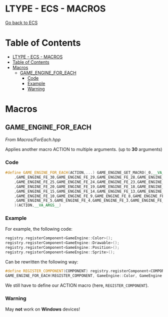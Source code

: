 # LTYPE - ECS - MACROS

[Go back to ECS](../ECS.md)

# Table of Contents
- [LTYPE - ECS - MACROS](#ltype---ecs---macros)
- [Table of Contents](#table-of-contents)
- [Macros](#macros)
  - [GAME\_ENGINE\_FOR\_EACH](#game_engine_for_each)
    - [Code](#code)
    - [Example](#example)
    - [Warning](#warning)

# Macros

## GAME_ENGINE_FOR_EACH

*From Macros/ForEach.hpp*

Applies another macro ACTION to multiple arguments. (up to **30** arguments)

### Code

```cpp
#define GAME_ENGINE_FOR_EACH(ACTION,...) GAME_ENGINE_GET_MACRO(_0,__VA_ARGS__ \
    ,GAME_ENGINE_FE_30,GAME_ENGINE_FE_29,GAME_ENGINE_FE_28,GAME_ENGINE_FE_27,GAME_ENGINE_FE_26 \
    ,GAME_ENGINE_FE_25,GAME_ENGINE_FE_24,GAME_ENGINE_FE_23,GAME_ENGINE_FE_22,GAME_ENGINE_FE_21 \
    ,GAME_ENGINE_FE_20,GAME_ENGINE_FE_19,GAME_ENGINE_FE_18,GAME_ENGINE_FE_17,GAME_ENGINE_FE_16 \
    ,GAME_ENGINE_FE_15,GAME_ENGINE_FE_14,GAME_ENGINE_FE_13,GAME_ENGINE_FE_12,GAME_ENGINE_FE_11 \
    ,GAME_ENGINE_FE_10,GAME_ENGINE_FE_9,GAME_ENGINE_FE_8,GAME_ENGINE_FE_7,GAME_ENGINE_FE_6 \
    ,GAME_ENGINE_FE_5,GAME_ENGINE_FE_4,GAME_ENGINE_FE_3,GAME_ENGINE_FE_2,GAME_ENGINE_FE_1 \
    )(ACTION,__VA_ARGS__)
```

### Example

For example, the following code:

```cpp
registry.registerComponent<GameEngine::Color>();
registry.registerComponent<GameEngine::Drawable>();
registry.registerComponent<GameEngine::Position>();
registry.registerComponent<GameEngine::Sprite>();
```

Can be rewritten the following way:

```cpp
#define REGISTER_COMPONENT(COMPONENT) registry.registerComponent<COMPONENT>();
GAME_ENGINE_FOR_EACH(REGISTER_COMPONENT, GameEngine::Color, GameEngine::Drawable, GameEngine::Position, GameEngine::Sprite)
```

We still have to define our ACTION macro (here, `REGISTER_COMPONENT`).

### Warning

May **not** work on **Windows** devices!